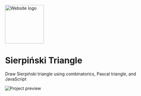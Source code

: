 <img alt="Website logo" src="favicon.ico" width="128">

# Sierpiński Triangle
Draw Sierpiński triangle using combinatorics, Pascal triangle, and JavaScript

![Project preview](screenshots/preview.svg)

